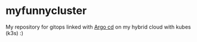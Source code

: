 # myfunnycluster

My repository for gitops linked with [Argo cd](https://github.com/argoproj/argo-cd) on my hybrid cloud with kubes (k3s) :) 
